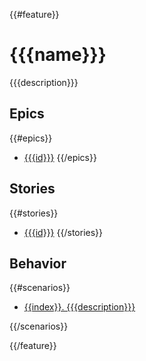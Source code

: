 {{#feature}}
# {{{name}}}

{{{description}}}

## Epics

{{#epics}}
- [{{{id}}}]({{{href}}})
{{/epics}}

## Stories

{{#stories}}
- [{{{id}}}]({{{href}}})
{{/stories}}

## Behavior

{{#scenarios}}

- [{{index}}. {{{description}}}]({{{fileName}}})

{{/scenarios}}

{{/feature}}
